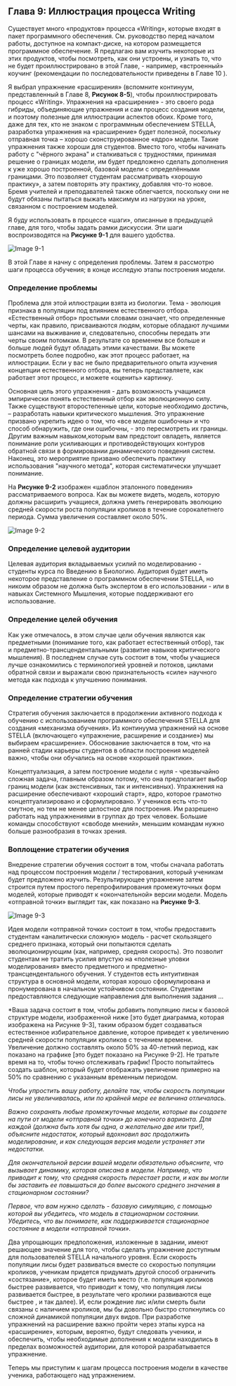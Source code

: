 ## Глава 9: Иллюстрация процесса Writing

Существует много «продуктов» процесса «Writing», которые входят в пакет программного обеспечения. См. руководство перед началом работы, доступное на компакт-диске, на котором размещается программное обеспечение. Я предлагаю вам изучить некоторые из этих продуктов, чтобы посмотреть, как они устроены, и узнать то, что не будет проиллюстрировано в этой Главе, - например, «встроенный» коучинг (рекомендации по последовательности приведены в Главе 10 ).

Я выбрал упражнение «расширения» (вспомните континуум, представленный в Главе 8, **Рисунок 8-5**), чтобы проиллюстрировать процесс «Writing». Упражнения на «расширение» - это своего рода гибриды, объединяющие упражнения и сам процесс создания модели, и поэтому полезные для иллюстрации аспектов обоих. Кроме того, даже для тех, кто не знаком с программным обеспечением STELLA, разработка упражнения на «расширение» будет полезной, поскольку отправная точка – хорошо сконструированное «ядро» модели. Такие упражнения также хороши для студентов. Вместо того, чтобы начинать работу с "чёрного экрана" и сталкиваться с трудностями, принимая решение о границах модели, им будет предложено сделать дополнения к уже хорошо построенной, базовой модели с определёнными границами. Это позволяет студентам рассматривать «хорошую практику», а затем повторять эту практику, добавляя что-то новое. Бремя учителей и преподавателей также облегчается, поскольку они не будут обязаны пытаться выжать максимум из нагрузки на уроке, связанном с построением моделей.

Я буду использовать в процессе «шаги», описанные в предыдущей главе, для того, чтобы задать рамки дискуссии. Эти шаги воспроизводятся на **Рисунке 9-1** для вашего удобства.

![Image 9-1](https://github.com/postlogist/systemsthinking/blob/master/stella/Chapter09/Image%209-1.png?raw=true)

В этой Главе я начну с определения проблемы. Затем я рассмотрю шаги процесса обучения; в конце исследую этапы построения модели.

### Определение проблемы
Проблема для этой иллюстрации взята из биологии. Тема - эволюция признака в популяции под влиянием естественного отбора. «Естественный отбор» простыми словами означает, что определенные черты, как правило, присваиваются людям, которые обладают лучшими шансами на выживание и, следовательно, способны передать эти черты своим потомкам. В результате со временем все больше и больше людей будут обладать этими качествами. Вы можете посмотреть более подробно, как этот процесс работает, на иллюстрации. Если у вас не было предварительного опыта изучения концепции естественного отбора, вы теперь представляете, как работает этот процесс, и можете «оценить» картинку.

Основная цель этого упражнения - дать возможность учащимся эмпирически понять естественный отбор как эволюционную силу. Также существуют второстепенные цели, которые необходимо достичь, – разработать навыки критического мышления. Это упражнение призвано укрепить идею о том, что «все модели ошибочны» и что способ обнаружить, где они ошибочны, - это пересмотреть их границы. Другим важным навыком,которым вам предстоит овладеть, является понимание роли усиливающих и противодействующих контуров обратной связи в формировании динамического поведения систем. Наконец, это мероприятие призвано обеспечить практику использования "научного метода", которая систематически улучшает понимание.

На **Рисунке 9-2** изображен «шаблон эталонного поведения» рассматриваемого вопроса. Как вы можете видеть, модель, которую должны расширить учащиеся, должна уметь генерировать эволюцию средней скорости роста популяции кроликов в течение сорокалетнего периода. Сумма увеличения составляет около 50%.

![Image 9-2](https://github.com/postlogist/systemsthinking/blob/master/stella/Chapter09/Image%209-2.png?raw=true)

### Определение целевой аудитории
Целевая аудитория вкладываемых усилий по моделированию - студенты курса по Введению в Биологию. Аудитория будет иметь некоторое представление о программном обеспечении STELLA, но никоим образом не должна быть экспертом в его использовании - или в навыках Системного Мышления, которые поддерживают его использование.

### Определение целей обучения
Как уже отмечалось, в этом случае цели обучения являются как предметными (понимание того, как работает естественный отбор), так и предметно-трансцендентальными (развитие навыков критического мышления). В последнем случае суть состоит в том, чтобы учащиеся лучше ознакомились с терминологией уровней и потоков, циклами обратной связи и выражали свою признательность «силе» научного метода как подхода к улучшению понимания.

### Определение стратегии обучения
Стратегия обучения заключается в продолжении активного подхода к обучению с использованием программного обеспечения STELLA для создания «механизма обучения». Из континуума упражнений на основе STELLA (включающего «упражнение, расширение и создание») мы выбираем «расширение». Обоснование заключается в том, что на ранней стадии карьеры студентов в области построения моделей важно, чтобы они обучались на основе «хорошей практики».

Концептуализация, а затем построение модели с нуля - чрезвычайно сложная задача, главным образом потому, что она предполагает выбор границ модели (как экстенсивных, так и интенсивных). Упражнения на расширение обеспечивают «хороший старт», ядро, которое грамотно концептуализировано и сформулировано. У учеников есть что-то смутное, но тем не менее целостное для построения. Им разрешено работать над упражнениями в группах до трех человек. Большие команды способствуют «свободе мнений», меньшим командам нужно больше разнообразия в точках зрения.

### Воплощение стратегии обучения
Внедрение стратегии обучения состоит в том, чтобы сначала работать над процессом построения модели / тестирования, который ученикам будет предложено изучить. Результирующее упражнение затем строится путем простого перепрофилирования промежуточных форм моделей, которые приводят к «окончательной» версии модели.
Модель «отправной точки» выглядит так, как показано на **Рисунке 9-3**.

![Image 9-3](https://github.com/postlogist/systemsthinking/blob/master/stella/Chapter09/Image%209-3.png?raw=true)

Идея модели «отправной точки» состоит в том, чтобы предоставить студентам «аналитически сложную» модель - расчет скользящего среднего признака, который они попытаются сделать эволюционирующим (как, например, средняя скорость). Это позволит студентам не тратить усилия впустую на «полезные уловки моделирования» вместо предметного и предметно-трансцендентального обучения. У студентов есть интуитивная структура в основной модели, которая хорошо сформулирована и пронумерована в начальном устойчивом состоянии.
Студентам предоставляются следующие направления для выполнения задания ...

*Ваша задача состоит в том, чтобы добавить популяцию лисы к базовой структуре модели, изображенной ниже [это будет диаграмма, которая изображена на Рисунке 9-3], таким образом будет создаваться естественное избирательное давление, которое приведет к увеличению средней скорости популяции кроликов с течением времени. Увеличение должно составлять около 50% за 40-летний период, как показано на графике [это
будет показано на Рисунке 9-2]. Не тратьте время на то, чтобы точно отслеживать график! Просто попытайтесь создать шаблон, который будет отображать увеличение примерно на 50% по сравнению с указанным временным периодом.

   *Чтобы упростить вашу работу, делайте так, чтобы скорость популяции лисы не увеличивалась, или по крайней мере ее величина отличалась.*
   
   *Важно сохранять любые промежуточные модели, которые вы создаете на пути от модели «отправной точки» до конечного варианта. Для каждой (должна быть хотя бы одна, а желательно две или три!), объясните недостаток, который вдохновил вас продолжить моделирование, и как следующая версия модели устраняет эти недостатки.*

   *Для окончательной версии вашей модели обязательно объясните, что вызывает динамику, которая описана в модели. Например, что
приводит к тому, что средняя скорость перестает расти, и как вы могли бы заставить ее повышаться до более высокого среднего значения в стационарном состоянии?*

   *Первое, что вам нужно сделать - базовую симуляцию, с помощью которой вы убедитесь, что модель в стационарном состоянии. Убедитесь, что вы понимаете, как поддерживается стационарное состояние в модели «отправной точки».*

Два упрощающих предположения, изложенные в задании, имеют решающее значение для того, чтобы сделать упражнение доступным для
пользователей STELLA начального уровня. Если скорость популяции лисы будет развиваться вместе со скоростью популяции кроликов, ученикам придется придумать другой способ ограничить «состязание», которое будет иметь место (т.е. популяция кроликов быстрее развивается, что приводит к тому, что популяция лисы развивается быстрее, в результате чего кролики развиваются еще быстрее , и так далее). И, если рождение лис и/или смерть были связаны с наличием кроликов, мы бы довольно быстро столкнулись со сложной динамикой популяции двух
видов. При разработке упражнений на расширение важно пройти через этапы курса на «расширение», которым, вероятно, будут следовать ученики, и обеспечить, чтобы необходимые дополнения к модели находились в пределах возможностей аудитории, для которой разрабатывается упражнение.

Теперь мы приступим к шагам процесса построения модели в качестве ученика, работающего над упражнением.




